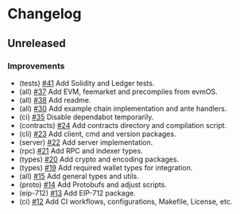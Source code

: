 <!--
This changelog was created using the `clu` binary
(https://github.com/MalteHerrmann/changelog-utils).
-->
# Changelog

## Unreleased

### Improvements

- (tests) [#41](https://github.com/evmos/os/pull/41) Add Solidity and Ledger tests.
- (all) [#37](https://github.com/evmos/os/pull/37) Add EVM, feemarket and precompiles from evmOS.
- (all) [#38](https://github.com/evmos/os/pull/38) Add readme.
- (all) [#30](https://github.com/evmos/os/pull/30) Add example chain implementation and ante handlers.
- (ci) [#35](https://github.com/evmos/os/pull/35) Disable dependabot temporarily.
- (contracts) [#24](https://github.com/evmos/os/pull/24) Add contracts directory and compilation script.
- (cli) [#23](https://github.com/evmos/os/pull/23) Add client, cmd and version packages.
- (server) [#22](https://github.com/evmos/os/pull/22) Add server implementation.
- (rpc) [#21](https://github.com/evmos/os/pull/21) Add RPC and indexer types.
- (types) [#20](https://github.com/evmos/os/pull/20) Add crypto and encoding packages.
- (types) [#19](https://github.com/evmos/os/pull/19) Add required wallet types for integration.
- (all) [#15](https://github.com/evmos/os/pull/15) Add general types and utils.
- (proto) [#14](https://github.com/evmos/os/pull/14) Add Protobufs and adjust scripts.
- (eip-712) [#13](https://github.com/evmos/os/pull/13) Add EIP-712 package.
- (ci) [#12](https://github.com/evmos/os/pull/12) Add CI workflows, configurations, Makefile, License, etc.
